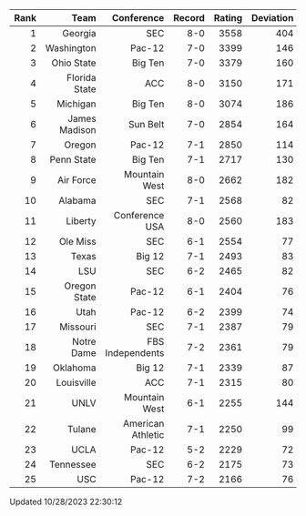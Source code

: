 | Rank  | Team                 | Conference           | Record   | Rating | Deviation |
| ---:  | ---:                 | ---:                 | ---:     | ---:   | ---:      |
| 1     | Georgia              | SEC                  | 8-0      | 3558   | 404       |
| 2     | Washington           | Pac-12               | 7-0      | 3399   | 146       |
| 3     | Ohio State           | Big Ten              | 7-0      | 3379   | 160       |
| 4     | Florida State        | ACC                  | 8-0      | 3150   | 171       |
| 5     | Michigan             | Big Ten              | 8-0      | 3074   | 186       |
| 6     | James Madison        | Sun Belt             | 7-0      | 2854   | 164       |
| 7     | Oregon               | Pac-12               | 7-1      | 2850   | 114       |
| 8     | Penn State           | Big Ten              | 7-1      | 2717   | 130       |
| 9     | Air Force            | Mountain West        | 8-0      | 2662   | 182       |
| 10    | Alabama              | SEC                  | 7-1      | 2568   | 82        |
| 11    | Liberty              | Conference USA       | 8-0      | 2560   | 183       |
| 12    | Ole Miss             | SEC                  | 6-1      | 2554   | 77        |
| 13    | Texas                | Big 12               | 7-1      | 2493   | 83        |
| 14    | LSU                  | SEC                  | 6-2      | 2465   | 82        |
| 15    | Oregon State         | Pac-12               | 6-1      | 2404   | 76        |
| 16    | Utah                 | Pac-12               | 6-2      | 2399   | 74        |
| 17    | Missouri             | SEC                  | 7-1      | 2387   | 79        |
| 18    | Notre Dame           | FBS Independents     | 7-2      | 2361   | 79        |
| 19    | Oklahoma             | Big 12               | 7-1      | 2339   | 87        |
| 20    | Louisville           | ACC                  | 7-1      | 2315   | 80        |
| 21    | UNLV                 | Mountain West        | 6-1      | 2255   | 144       |
| 22    | Tulane               | American Athletic    | 7-1      | 2250   | 99        |
| 23    | UCLA                 | Pac-12               | 5-2      | 2229   | 72        |
| 24    | Tennessee            | SEC                  | 6-2      | 2175   | 73        |
| 25    | USC                  | Pac-12               | 7-2      | 2166   | 76        |

Updated 10/28/2023 22:30:12

